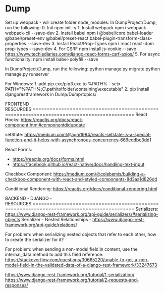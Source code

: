 # Dump

Set up webpack - will create folder node_modules:
In DumpProject/Dump, run the following:
    0. Init
        npm init -y
    1. Install webpack
        npm i webpack webpack-cli --save-dev
    2. Install babel
        npm i @babel/core babel-loader @babel/preset-env @babel/preset-react babel-plugin-transform-class-properties --save-dev
    3. Install React/Prop-Types
        npm i react react-dom prop-types --save-dev
    4. For CSRF
        npm install js-cookie --save
        https://www.techiediaries.com/django-react-forms-csrf-axios/
    5. For async functionality:
        npm install babel-polyfill --save
        
In DumpProject/Dump, run the following:
    python manage.py migrate
    python manage.py runserver
    
For Windows:
    1. add pip.exe/pip3.exe to %PATH% - setx PATH="%PATH%;C\path\to\folder\containing\executable"
    2. pip install djangorestframework in Dump/Dump/topics/
    

FRONTEND RESOURCES:=========================================================================================
React Hooks: https://reactjs.org/docs/react-component.html#componentdidupdate

setState: https://medium.com/@agm1984/reacts-setstate-is-a-special-function-and-it-helps-with-asynchronous-concurrency-669eddbe3dd1

React Forms: 
- https://reactjs.org/docs/forms.html
- https://facebook.github.io/react-native/docs/handling-text-input

Checkbox Component:
https://medium.com/@colebemis/building-a-checkbox-component-with-react-and-styled-components-8d3aa1d826dd

Conditional Rendering:
https://reactjs.org/docs/conditional-rendering.html


BACKEND - DJANGO -  RESOURCES:=========================================================================================
Serializers: https://www.django-rest-framework.org/api-guide/serializers/#serializing-objects
Serializer - Nested Relationships - https://www.django-rest-framework.org/api-guide/relations/

For problem:
    when serializing nested objects that refer to each other, how to create the serializer for it?
    
For problem:
    when sending a non-model field in content, use the internal_data method to add this field
    reference:
    https://stackoverflow.com/questions/30665220/unable-to-get-a-non-model-field-in-the-validated-data-of-a-django-rest-framework/33247673
    
https://www.django-rest-framework.org/tutorial/1-serialization/
https://www.django-rest-framework.org/tutorial/2-requests-and-responses/
